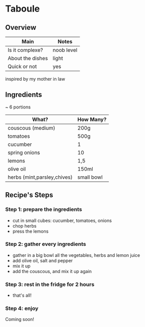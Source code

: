 # Taboule


## Overview

Main             | Notes
---------------- | ----------
Is it complexe?  | noob level
About the dishes | light
Quick or not     | yes

inspired by my mother in law


## Ingredients

~ 6 portions

What?                             | How Many?
--------------------------------- | ---------------------------
couscous (medium)                 | 200g
tomatoes                          | 500g
cucumber                          | 1
spring onions                     | 10
lemons                            | 1,5
olive oil                         | 150ml
herbs (mint,parsley,chives)       | small bowl

## Recipe's Steps

### Step 1: prepare the ingredients

* cut in small cubes: cucumber, tomatoes, onions
* chop herbs
* press the lemons


### Step 2: gather every ingredients

* gather in a big bowl all the vegetables, herbs and lemon juice
* add olive oil, salt and pepper
* mix it up
* add the couscous, and mix it up again

### Step 3: rest in the fridge for 2 hours

* that's all!

### Step 4: enjoy

Coming soon!
